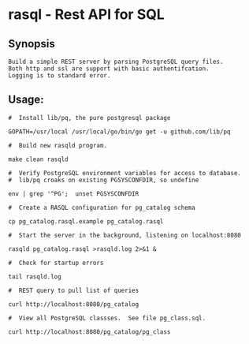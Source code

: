 # rasql - Rest API for SQL

## Synopsis
	Build a simple REST server by parsing PostgreSQL query files.
	Both http and ssl are support with basic authentifcation.
	Logging is to standard error.
## Usage:
	#  Install lib/pq, the pure postgresql package

	GOPATH=/usr/local /usr/local/go/bin/go get -u github.com/lib/pq

	#  Build new rasqld program.

	make clean rasqld

	#  Verify PostgreSQL environment variables for access to database.
	#  lib/pq croaks on existing PGSYSCONFDIR, so undefine

	env | grep '^PG';  unset PGSYSCONFDIR

	#  Create a RASQL configuration for pg_catalog schema

	cp pg_catalog.rasql.example pg_catalog.rasql

	#  Start the server in the background, listening on localhost:8080

	rasqld pg_catalog.rasql >rasqld.log 2>&1 &

	#  Check for startup errors

	tail rasqld.log

	#  REST query to pull list of queries

	curl http://localhost:8080/pg_catalog

	#  View all PostgreSQL classses.  See file pg_class.sql.

	curl http://localhost:8080/pg_catalog/pg_class

